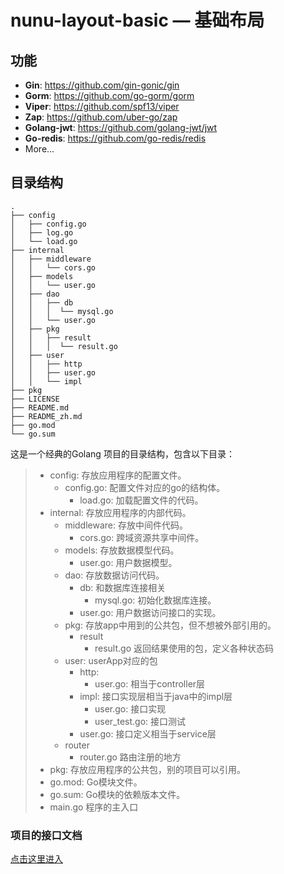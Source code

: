 # nunu-layout-basic — 基础布局

## 功能
- **Gin**: https://github.com/gin-gonic/gin
- **Gorm**: https://github.com/go-gorm/gorm
- **Viper**: https://github.com/spf13/viper
- **Zap**: https://github.com/uber-go/zap
- **Golang-jwt**: https://github.com/golang-jwt/jwt
- **Go-redis**: https://github.com/go-redis/redis
- More...

## 目录结构
```
.
├── config
│   ├── config.go
│   ├── log.go
│   └── load.go
├── internal
│   ├── middleware
│   │   └── cors.go
│   ├── models
│   │   └── user.go
│   ├── dao
│   │   ├── db
│   │   │  └── mysql.go
│   │   └── user.go
│   ├── pkg
│   │   ├── result
│   │   │  └── result.go
│   ├── user
│   │   ├── http
│   │   ├── user.go
│   │   └── impl
├── pkg
├── LICENSE
├── README.md
├── README_zh.md
├── go.mod
└── go.sum

```


这是一个经典的Golang 项目的目录结构，包含以下目录：

> - config: 																						存放应用程序的配置文件。
> 	- config.go: 																		配置文件对应的go的结构体。
> 		- load.go: 																加载配置文件的代码。
> - internal:                                                                     存放应用程序的内部代码。
> 	- middleware:                                                      存放中间件代码。
> 		- cors.go:                                                      跨域资源共享中间件。
> 	- models:                                                              存放数据模型代码。
> 		- user.go:                                                     用户数据模型。
> 	- dao:                                                                   存放数据访问代码。
> 		- db:                                                            和数据库连接相关
> 			- mysql.go:                                         初始化数据库连接。
> 		- user.go:                                                     用户数据访问接口的实现。
> 	- pkg:                                                                    存放app中用到的公共包，但不想被外部引用的。  
> 		* result
> 			* result.go                                              返回结果使用的包，定义各种状态码    
> 	- user:                                                                      userApp对应的包
> 		- http: 
> 			- user.go:                                             相当于controller层
> 		- impl:                                                         接口实现层相当于java中的impl层
> 			- user.go:                                            接口实现
> 			- user_test.go:                                    接口测试
> 		- user.go:                                                     接口定义相当于service层
> 	- router
> 		- router.go                                                  路由注册的地方
> - pkg:                                                                           存放应用程序的公共包，别的项目可以引用。
> - go.mod:                                                                    Go模块文件。
> - go.sum:                                                                    Go模块的依赖版本文件。
> - main.go                                                                    程序的主入口

### 项目的接口文档
[点击这里进入](https://github.com/sunflower10086/TikTok/tree/master/http/docs)